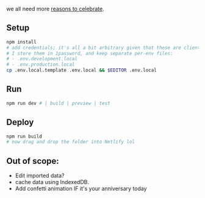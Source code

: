we all need more [reasons to celebrate](http://reasons-to-celebrate.fabi.jetzt).

## Setup

```sh
npm install
# add credentials; it's all a bit arbitrary given that these are client side anyway.
# I store them in 1password, and keep separate per-env files:
# - .env.development.local
# - .env.production.local
cp .env.local.template .env.local && $EDITOR .env.local
```

## Run

```sh
npm run dev # | build | preview | test
```

## Deploy
```sh
npm run build
# now drag and drop the folder into Netlify lol
```

## Out of scope:
- Edit imported data?
- cache data using IndexedDB.
- Add confetti animation IF it's your anniversary today
